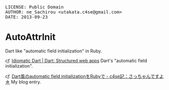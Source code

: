 <pre>LICENSE: Public Domain
AUTHOR: ne_Sachirou &lt;utakata.c4se@gmail.com&gt;
DATE: 2013-09-23</pre>

AutoAttrInit
============

Dart like "automatic field initialization" in Ruby.

_cf._ [Idiomatic Dart | Dart: Structured web apps](https://www.dartlang.org/articles/idiomatic-dart/#automatic-field-initialization) Dart's "automatic field initialization".

_cf._ [Dart風のautomatic field initializationをRubyで - c4se記：さっちゃんですよ☆](http://c4se.hatenablog.com/entry/2013/09/23/075129) My blog entry.
